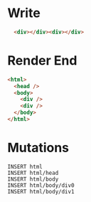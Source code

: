 # Write
```html
  <div></div><div></div>
```

# Render End
```html
<html>
  <head />
  <body>
    <div />
    <div />
  </body>
</html>
```

# Mutations
```
INSERT html
INSERT html/head
INSERT html/body
INSERT html/body/div0
INSERT html/body/div1
```